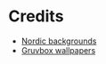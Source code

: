 # Credits
- [Nordic backgrounds](https://github.com/linuxdotexe/nordic-wallpapers)
- [Gruvbox wallpapers](https://github.com/AngelJumbo/gruvbox-wallpapers)
